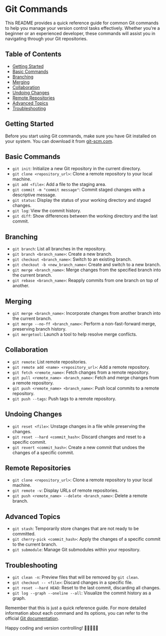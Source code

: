 # Git Commands 

This README provides a quick reference guide for common Git commands to help you manage your version control tasks effectively. Whether you're a beginner or an experienced developer, these commands will assist you in navigating through your Git repositories.

## Table of Contents

- [Getting Started](#getting-started)
- [Basic Commands](#basic-commands)
- [Branching](#branching)
- [Merging](#merging)
- [Collaboration](#collaboration)
- [Undoing Changes](#undoing-changes)
- [Remote Repositories](#remote-repositories)
- [Advanced Topics](#advanced-topics)
- [Troubleshooting](#troubleshooting)

## Getting Started

Before you start using Git commands, make sure you have Git installed on your system. You can download it from [git-scm.com](https://git-scm.com/).

## Basic Commands

- `git init`: Initialize a new Git repository in the current directory.
- `git clone <repository_url>`: Clone a remote repository to your local machine.
- `git add <file>`: Add a file to the staging area.
- `git commit -m "commit message"`: Commit staged changes with a descriptive message.
- `git status`: Display the status of your working directory and staged changes.
- `git log`: View the commit history.
- `git diff`: Show differences between the working directory and the last commit.

## Branching

- `git branch`: List all branches in the repository.
- `git branch <branch_name>`: Create a new branch.
- `git checkout <branch_name>`: Switch to an existing branch.
- `git checkout -b <new_branch_name>`: Create and switch to a new branch.
- `git merge <branch_name>`: Merge changes from the specified branch into the current branch.
- `git rebase <branch_name>`: Reapply commits from one branch on top of another.

## Merging

- `git merge <branch_name>`: Incorporate changes from another branch into the current branch.
- `git merge --no-ff <branch_name>`: Perform a non-fast-forward merge, preserving branch history.
- `git mergetool`: Launch a tool to help resolve merge conflicts.

## Collaboration

- `git remote`: List remote repositories.
- `git remote add <name> <repository_url>`: Add a remote repository.
- `git fetch <remote_name>`: Fetch changes from a remote repository.
- `git pull <remote_name> <branch_name>`: Fetch and merge changes from a remote repository.
- `git push <remote_name> <branch_name>`: Push local commits to a remote repository.
- `git push --tags`: Push tags to a remote repository.

## Undoing Changes

- `git reset <file>`: Unstage changes in a file while preserving the changes.
- `git reset --hard <commit_hash>`: Discard changes and reset to a specific commit.
- `git revert <commit_hash>`: Create a new commit that undoes the changes of a specific commit.

## Remote Repositories

- `git clone <repository_url>`: Clone a remote repository to your local machine.
- `git remote -v`: Display URLs of remote repositories.
- `git push <remote_name> --delete <branch_name>`: Delete a remote branch.

## Advanced Topics

- `git stash`: Temporarily store changes that are not ready to be committed.
- `git cherry-pick <commit_hash>`: Apply the changes of a specific commit to the current branch.
- `git submodule`: Manage Git submodules within your repository.

## Troubleshooting

- `git clean -n`: Preview files that will be removed by `git clean`.
- `git checkout -- <file>`: Discard changes in a specific file.
- `git reset --hard HEAD`: Reset to the last commit, discarding all changes.
- `git log --graph --oneline --all`: Visualize the commit history as a graph.

Remember that this is just a quick reference guide. For more detailed information about each command and its options, you can refer to the official [Git documentation](https://git-scm.com/docs).

Happy coding and version controlling! 🚀👩‍💻👨‍💻
